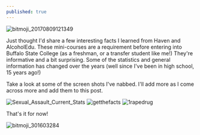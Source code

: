 ```yaml
---
published: true
---
```

<img src="https://image.ibb.co/dCgnWa/bitmoji_20170809121349.png" alt="bitmoji_20170809121349" border="0">

Just thought I'd share a few interesting facts I learned from Haven and AlcoholEdu. These mini-courses are a requirement before entering into Buffalo State College (as a freshman, or a transfer student like me!) They're informative and a bit surprising. Some of the statistics and general information has changed over the years (well since I've been in high school, 15 years ago!)

Take a look at some of the screen shots I've nabbed. I'll add more as I come across more and add them to this post.

<img src="https://image.ibb.co/c3rAjv/Sexual_Assault_Current_Stats.png" alt="Sexual_Assault_Current_Stats" border="0">
<img src="https://image.ibb.co/nvSi4v/getthefacts.png" alt="getthefacts" border="0">
<img src="https://image.ibb.co/j5rbPv/1rapedrug.png" alt="1rapedrug" border="0">

That's it for now!

<img src="https://image.ibb.co/not1ra/bitmoji_301603284.png" alt="bitmoji_301603284" border="0">

